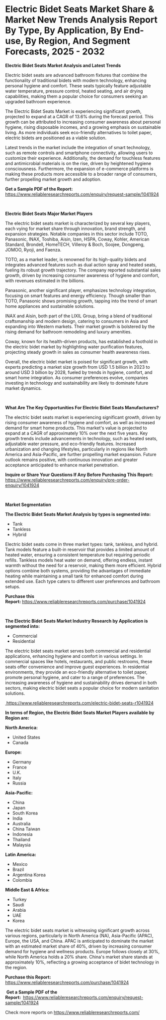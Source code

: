 <p><h1>Electric Bidet Seats Market Share & Market New Trends Analysis Report By Type, By Application, By End-use, By Region, And Segment Forecasts, 2025 - 2032</h1></p><p><strong>Electric Bidet Seats Market Analysis and Latest Trends</strong></p>
<p><p>Electric bidet seats are advanced bathroom fixtures that combine the functionality of traditional bidets with modern technology, enhancing personal hygiene and comfort. These seats typically feature adjustable water temperature, pressure control, heated seating, and air drying capabilities, making them a popular choice for consumers seeking an upgraded bathroom experience.</p><p>The Electric Bidet Seats Market is experiencing significant growth, projected to expand at a CAGR of 13.6% during the forecast period. This growth can be attributed to increasing consumer awareness about personal hygiene, rising disposable incomes, and a growing emphasis on sustainable living. As more individuals seek eco-friendly alternatives to toilet paper, electric bidets are positioned as a viable solution.</p><p>Latest trends in the market include the integration of smart technology, such as remote controls and smartphone connectivity, allowing users to customize their experience. Additionally, the demand for touchless features and antimicrobial materials is on the rise, driven by heightened hygiene consciousness. Furthermore, the expansion of e-commerce platforms is making these products more accessible to a broader range of consumers, further propelling market growth and adoption.</p></p>
<p><strong>Get a Sample PDF of the Report:&nbsp;</strong> <a href="https://www.reliableresearchreports.com/enquiry/request-sample/1041924?utm_campaign=3576&utm_medium=2&utm_source=Github&utm_content=ia&utm_term=04042025&utm_id=electric-bidet-seats">https://www.reliableresearchreports.com/enquiry/request-sample/1041924</a></p>
<p>&nbsp;</p>
<p><strong>Electric Bidet Seats Major Market Players</strong></p>
<p><p>The electric bidet seats market is characterized by several key players, each vying for market share through innovation, brand strength, and expansion strategies. Notable companies in this sector include TOTO, Panasonic, INAX, Toshiba, Aisin, Izen, HSPA, Coway, Kohler, American Standard, Brondell, HomeTECH, Villeroy & Boch, Soojee, Dongpeng, JOMOO, Ryoji, and Faenza.</p><p>TOTO, as a market leader, is renowned for its high-quality bidets and integrates advanced features such as dual action spray and heated seats, fueling its robust growth trajectory. The company reported substantial sales growth, driven by increasing consumer awareness of hygiene and comfort, with revenues estimated in the billions.</p><p>Panasonic, another significant player, emphasizes technology integration, focusing on smart features and energy efficiency. Though smaller than TOTO, Panasonic shows promising growth, tapping into the trend of smart home appliances and sustainable solutions.</p><p>INAX and Aisin, both part of the LIXIL Group, bring a blend of traditional craftsmanship and modern design, catering to consumers in Asia and expanding into Western markets. Their market growth is bolstered by the rising demand for bathroom remodeling and luxury amenities.</p><p>Coway, known for its health-driven products, has established a foothold in the electric bidet market by highlighting water purification features, projecting steady growth in sales as consumer health awareness rises.</p><p>Overall, the electric bidet market is poised for significant growth, with experts predicting a market size growth from USD 1.5 billion in 2023 to around USD 3 billion by 2028, fueled by trends in hygiene, comfort, and smart home integration. As consumer preferences evolve, companies investing in technology and sustainability are likely to dominate future market dynamics.</p></p>
<p>&nbsp;</p>
<p><strong>What Are The Key Opportunities For Electric Bidet Seats Manufacturers?</strong></p>
<p><p>The electric bidet seats market is experiencing significant growth, driven by rising consumer awareness of hygiene and comfort, as well as increased demand for smart home products. This market's value is projected to expand at a CAGR of approximately 10% over the next five years. Key growth trends include advancements in technology, such as heated seats, adjustable water pressure, and eco-friendly features. Increased urbanization and changing lifestyles, particularly in regions like North America and Asia-Pacific, are further propelling market expansion. Future outlook remains positive, with continuous innovation and greater acceptance anticipated to enhance market penetration.</p></p>
<p><strong>Inquire or Share Your Questions If Any Before Purchasing This Report:</strong> <a href="https://www.reliableresearchreports.com/enquiry/pre-order-enquiry/1041924?utm_campaign=3576&utm_medium=2&utm_source=Github&utm_content=ia&utm_term=04042025&utm_id=electric-bidet-seats">https://www.reliableresearchreports.com/enquiry/pre-order-enquiry/1041924</a></p>
<p>&nbsp;</p>
<p><strong>Market Segmentation</strong></p>
<p><strong>The Electric Bidet Seats Market Analysis by types is segmented into:</strong></p>
<p><ul><li>Tank</li><li>Tankless</li><li>Hybrid</li></ul></p>
<p><p>Electric bidet seats come in three market types: tank, tankless, and hybrid. Tank models feature a built-in reservoir that provides a limited amount of heated water, ensuring a consistent temperature but requiring periodic refills. Tankless models heat water on demand, offering endless, instant warmth without the need for a reservoir, making them more efficient. Hybrid options combine both systems, providing the advantages of immediate heating while maintaining a small tank for enhanced comfort during extended use. Each type caters to different user preferences and bathroom setups.</p></p>
<p><strong>Purchase this Report:&nbsp;</strong><a href="https://www.reliableresearchreports.com/purchase/1041924?utm_campaign=3576&utm_medium=2&utm_source=Github&utm_content=ia&utm_term=04042025&utm_id=electric-bidet-seats">https://www.reliableresearchreports.com/purchase/1041924</a></p>
<p>&nbsp;</p>
<p><strong>The Electric Bidet Seats Market Industry Research by Application is segmented into:</strong></p>
<p><ul><li>Commercial</li><li>Residential</li></ul></p>
<p><p>The electric bidet seats market serves both commercial and residential applications, enhancing hygiene and comfort in various settings. In commercial spaces like hotels, restaurants, and public restrooms, these seats offer convenience and improve guest experiences. In residential environments, they provide an eco-friendly alternative to toilet paper, promote personal hygiene, and cater to a range of preferences. The increasing awareness of hygiene and sustainability drives demand in both sectors, making electric bidet seats a popular choice for modern sanitation solutions.</p></p>
<p><a href="https://www.reliableresearchreports.com/electric-bidet-seats-r1041924?utm_campaign=3576&utm_medium=2&utm_source=Github&utm_content=ia&utm_term=04042025&utm_id=electric-bidet-seats">&nbsp;https://www.reliableresearchreports.com/electric-bidet-seats-r1041924</a></p>
<p><strong>In terms of Region, the Electric Bidet Seats Market Players available by Region are:</strong></p>
<p>
    <p> <strong> North America: </strong>
        <ul>
            <li>United States</li>
            <li>Canada</li>
        </ul>
        </p> 
    <p> <strong> Europe: </strong>
        <ul>
            <li>Germany</li>
            <li>France</li>
            <li>U.K.</li>
            <li>Italy</li>
            <li>Russia</li>
        </ul>
        </p> 
    <p> <strong> Asia-Pacific: </strong>
        <ul>
            <li>China</li>
            <li>Japan</li>
            <li>South Korea</li>
            <li>India</li>
            <li>Australia</li>
            <li>China Taiwan</li>
            <li>Indonesia</li>
            <li>Thailand</li>
            <li>Malaysia</li>
        </ul>
        </p> 
    <p> <strong> Latin America: </strong>
        <ul>
            <li>Mexico</li>
            <li>Brazil</li>
            <li>Argentina Korea</li>
            <li>Colombia</li>
        </ul>
        </p> 
    <p> <strong> Middle East & Africa: </strong>
        <ul>
            <li>Turkey</li>
            <li>Saudi</li>
            <li>Arabia</li>
            <li>UAE</li>
            <li>Korea</li>
        </ul>
    </p>
    </p>
<p><p>The electric bidet seats market is witnessing significant growth across various regions, particularly in North America (NA), Asia-Pacific (APAC), Europe, the USA, and China. APAC is anticipated to dominate the market with an estimated market share of 40%, driven by increasing consumer demand for hygiene and wellness products. Europe follows closely at 30%, while North America holds a 20% share. China's market share stands at approximately 10%, reflecting a growing acceptance of bidet technology in the region.</p></p>
<p><strong>Purchase this Report: </strong><a href="https://www.reliableresearchreports.com/purchase/1041924?utm_campaign=3576&utm_medium=2&utm_source=Github&utm_content=ia&utm_term=04042025&utm_id=electric-bidet-seats">https://www.reliableresearchreports.com/purchase/1041924</a></p>
<p>&nbsp;<strong>Get a Sample PDF of the Report:&nbsp;&nbsp;</strong><a href="https://www.reliableresearchreports.com/enquiry/request-sample/1041924?utm_campaign=3576&utm_medium=2&utm_source=Github&utm_content=ia&utm_term=04042025&utm_id=electric-bidet-seats">https://www.reliableresearchreports.com/enquiry/request-sample/1041924</a></p>
<p><strong></strong></p>
<p>Check more reports on <a href="https://www.reliableresearchreports.com/?utm_campaign=3576&utm_medium=2&utm_source=Github&utm_content=ia&utm_term=04042025&utm_id=electric-bidet-seats">https://www.reliableresearchreports.com/</a></p>